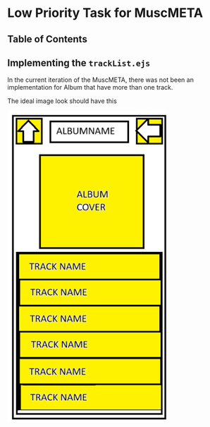 # Low Priority Task for MuscMETA

## Table of Contents

## Implementing the `trackList.ejs`

In the current iteration of the MuscMETA, there was not been an implementation for Album that have more than one track.

The ideal image look should have this 

<img src = "img/WireFrame-TrackList.png">